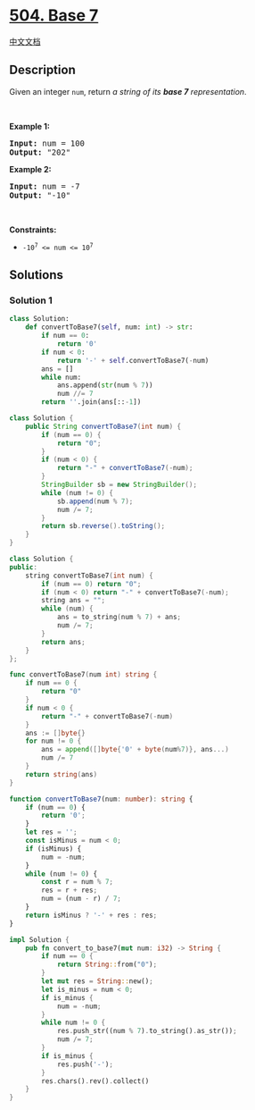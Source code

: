# [504. Base 7](https://leetcode.com/problems/base-7)

[中文文档](./solution/0500-0599/0504.Base%207/README.md)

<!-- tags:Math -->

## Description

<p>Given an integer <code>num</code>, return <em>a string of its <strong>base 7</strong> representation</em>.</p>

<p>&nbsp;</p>
<p><strong class="example">Example 1:</strong></p>
<pre><strong>Input:</strong> num = 100
<strong>Output:</strong> "202"
</pre><p><strong class="example">Example 2:</strong></p>
<pre><strong>Input:</strong> num = -7
<strong>Output:</strong> "-10"
</pre>
<p>&nbsp;</p>
<p><strong>Constraints:</strong></p>

<ul>
	<li><code>-10<sup>7</sup> &lt;= num &lt;= 10<sup>7</sup></code></li>
</ul>

## Solutions

### Solution 1

<!-- tabs:start -->

```python
class Solution:
    def convertToBase7(self, num: int) -> str:
        if num == 0:
            return '0'
        if num < 0:
            return '-' + self.convertToBase7(-num)
        ans = []
        while num:
            ans.append(str(num % 7))
            num //= 7
        return ''.join(ans[::-1])
```

```java
class Solution {
    public String convertToBase7(int num) {
        if (num == 0) {
            return "0";
        }
        if (num < 0) {
            return "-" + convertToBase7(-num);
        }
        StringBuilder sb = new StringBuilder();
        while (num != 0) {
            sb.append(num % 7);
            num /= 7;
        }
        return sb.reverse().toString();
    }
}
```

```cpp
class Solution {
public:
    string convertToBase7(int num) {
        if (num == 0) return "0";
        if (num < 0) return "-" + convertToBase7(-num);
        string ans = "";
        while (num) {
            ans = to_string(num % 7) + ans;
            num /= 7;
        }
        return ans;
    }
};
```

```go
func convertToBase7(num int) string {
	if num == 0 {
		return "0"
	}
	if num < 0 {
		return "-" + convertToBase7(-num)
	}
	ans := []byte{}
	for num != 0 {
		ans = append([]byte{'0' + byte(num%7)}, ans...)
		num /= 7
	}
	return string(ans)
}
```

```ts
function convertToBase7(num: number): string {
    if (num == 0) {
        return '0';
    }
    let res = '';
    const isMinus = num < 0;
    if (isMinus) {
        num = -num;
    }
    while (num != 0) {
        const r = num % 7;
        res = r + res;
        num = (num - r) / 7;
    }
    return isMinus ? '-' + res : res;
}
```

```rust
impl Solution {
    pub fn convert_to_base7(mut num: i32) -> String {
        if num == 0 {
            return String::from("0");
        }
        let mut res = String::new();
        let is_minus = num < 0;
        if is_minus {
            num = -num;
        }
        while num != 0 {
            res.push_str((num % 7).to_string().as_str());
            num /= 7;
        }
        if is_minus {
            res.push('-');
        }
        res.chars().rev().collect()
    }
}
```

<!-- tabs:end -->

<!-- end -->
